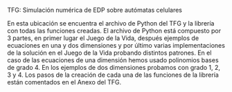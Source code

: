 TFG: Simulación numérica de EDP sobre autómatas celulares

En esta ubicación se encuentra el archivo de Python del TFG y la librería con todas 
las funciones creadas. El archivo de Python está compuesto por 3 partes, en primer 
lugar el Juego de la Vida, después ejemplos de ecuaciones en una y dos dimensiones 
y por último varias implementaciones de la solución en el Juego de la Vida probando 
distintos patrones. En el caso de las ecuaciones de una dimensión hemos usado 
polinomios bases de grado 4. En los ejemplos de dos dimensiones probamos con grado 
1, 2, 3 y 4. Los pasos de la creación de cada una de las funciones de la librería 
están comentados en el Anexo del TFG.

